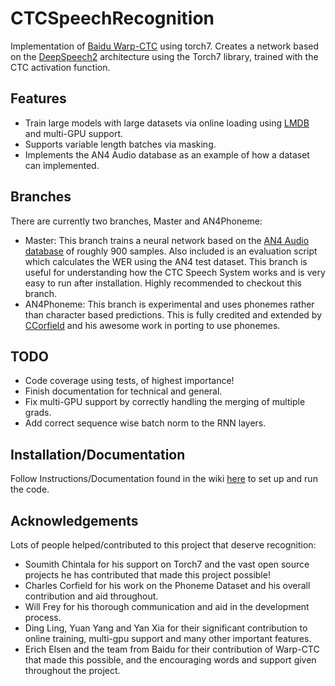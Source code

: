 # CTCSpeechRecognition

Implementation of [Baidu Warp-CTC](https://github.com/baidu-research/warp-ctc) using torch7.
Creates a network based on the [DeepSpeech2](http://arxiv.org/pdf/1512.02595v1.pdf) architecture using the Torch7 library, trained with the CTC activation function.

## Features
* Train large models with large datasets via online loading using [LMDB](https://en.wikipedia.org/wiki/Lightning_Memory-Mapped_Database) and multi-GPU support.
* Supports variable length batches via masking.
* Implements the AN4 Audio database as an example of how a dataset can implemented.

## Branches

There are currently two branches, Master and AN4Phoneme:
* Master: This branch trains a neural network based on the [AN4 Audio database](http://www.speech.cs.cmu.edu/databases/an4/) of roughly 900 samples. Also included is an evaluation script which calculates the WER using the AN4 test dataset.
This branch is useful for understanding how the CTC Speech System works and is very easy to run after installation. Highly recommended to checkout this branch.
* AN4Phoneme: This branch is experimental and uses phonemes rather than character based predictions. This is fully credited and extended by [CCorfield](https://github.com/CCorfield) and his awesome work in porting to use phonemes.

## TODO
* Code coverage using tests, of highest importance!
* Finish documentation for technical and general.
* Fix multi-GPU support by correctly handling the merging of multiple grads.
* Add correct sequence wise batch norm to the RNN layers.

## Installation/Documentation

Follow Instructions/Documentation found in the wiki [here](https://github.com/SeanNaren/CTCSpeechRecognition/wiki/Installation) to set up and run the code.

## Acknowledgements

Lots of people helped/contributed to this project that deserve recognition:
* Soumith Chintala for his support on Torch7 and the vast open source projects he has contributed that made this project possible!
* Charles Corfield for his work on the Phoneme Dataset and his overall contribution and aid throughout.
* Will Frey for his thorough communication and aid in the development process.
* Ding Ling, Yuan Yang and Yan Xia for their significant contribution to online training, multi-gpu support and many other important features.
* Erich Elsen and the team from Baidu for their contribution of Warp-CTC that made this possible, and the encouraging words and support given throughout the project.